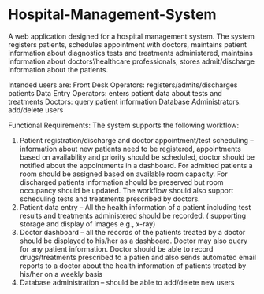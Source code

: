 # Hospital-Management-System

A web application designed for a hospital management system. The system registers patients, schedules appointment with doctors, maintains patient information about diagnostics tests and treatments administered, maintains information about doctors’/healthcare professionals, stores admit/discharge information about the patients.

Intended users are:
Front Desk Operators: registers/admits/discharges patients
Data Entry Operators: enters patient data about tests and treatments Doctors: query patient information
Database Administrators: add/delete users

Functional Requirements:
The system  supports the following workflow:
1. Patient registration/discharge and doctor appointment/test scheduling – information about new patients need to be registered, appointments based on availability and priority should be scheduled, doctor should be notified about the appointments in a dashboard. For admitted patients a room should be assigned based on available room capacity. For discharged patients information should be preserved but room occupancy should be updated. The workflow should also support scheduling tests and treatments prescribed by doctors. 
2. Patient data entry – All the health information of a patient including test results and treatments administered should be recorded. ( supporting storage and display of images e.g., x-ray)
3. Doctor dashboard – all the records of the patients treated by a doctor should be displayed to his/her as a dashboard. Doctor may also query for any patient information. Doctor should be able to record drugs/treatments prescribed to a patien and also sends automated email reports to a doctor about the health information of patients treated by his/her on a weekly basis
4. Database administration – should be able to add/delete new users 
